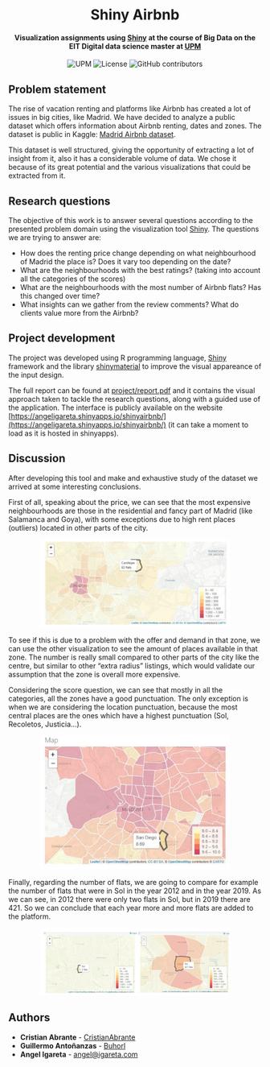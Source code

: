 <h1 align="center">Shiny Airbnb</h1>
<h4 align="center">Visualization assignments using <a href="https://shiny.rstudio.com/">Shiny</a> at the course of Big Data on the EIT Digital data science master at <a href="https://www.upm.es/">UPM</a> </h4>

<p align="center">
  <img alt="UPM" src="https://img.shields.io/badge/EIT%20Digital-UPM-blue?style=flat-square">
  <img alt="License" src="https://img.shields.io/github/license/angeligareta/shiny-rstudio-overview?style=flat-square" />
  <img alt="GitHub contributors" src="https://img.shields.io/github/contributors/angeligareta/shiny-rstudio-overview?style=flat-square">
</p>

## Problem statement

The rise of vacation renting and platforms like Airbnb has created a lot of issues in big
cities, like Madrid. We have decided to analyze a public dataset which offers information
about Airbnb renting, dates and zones. The dataset is public in Kaggle: [Madrid Airbnb dataset](https://www.kaggle.com/rusiano/madrid-airbnb-data).

This dataset is well structured, giving the opportunity of extracting a lot of insight from it,
also it has a considerable volume of data. We chose it because of its great potential and the
various visualizations that could be extracted from it.

## Research questions

The objective of this work is to answer several questions according to the presented
problem domain using the visualization tool [Shiny](https://shiny.rstudio.com/). The questions we are trying to answer are:

- How does the renting price change depending on what neighbourhood of
  Madrid the place is? Does it vary too depending on the date?
- What are the neighbourhoods with the best ratings? (taking into account all
  the categories of the scores)
- What are the neighbourhoods with the most number of Airbnb flats? Has this
  changed over time?
- What insights can we gather from the review comments? What do clients
  value more from the Airbnb?

## Project development

The project was developed using R programming language, [Shiny](https://shiny.rstudio.com/) framework and the library [shinymaterial](https://ericrayanderson.github.io/shinymaterial/) to improve the visual appareance of the input design.

The full report can be found at [project/report.pdf](project/report.pdf) and it contains the visual approach taken to tackle the research questions, along with a guided use of the application. The interface is publicly available on the website [https://angeligareta.shinyapps.io/shinyairbnb/](https://angeligareta.shinyapps.io/shinyairbnb/) (it can take a moment to load as it is hosted in shinyapps).

## Discussion

After developing this tool and make and exhaustive study of the dataset we arrived at some interesting conclusions.

First of all, speaking about the price, we can see that the most expensive neighbourhoods
are those in the residential and fancy part of Madrid (like Salamanca and Goya), with some
exceptions due to high rent places (outliers) located in other parts of the city.

<p align="center">
<img alt="price_question" src="docs/price_question.png" width="75%" />
</p>

To see if this is due to a problem with the offer and demand in that zone, we can use the
other visualization to see the amount of places available in that zone. The number is really
small compared to other parts of the city like the centre, but similar to other “extra radius”
listings, which would validate our assumption that the zone is overall more expensive.

Considering the score question, we can see that mostly in all the categories, all the zones
have a good punctuation. The only exception is when we are considering the location
punctuation, because the most central places are the ones which have a highest
punctuation (Sol, Recoletos, Justicia...).

<p align="center">
<img alt="score_question" src="docs/score_question.png" width="75%" />
</p>

Finally, regarding the number of flats, we are going to compare for example the number of flats
that were in Sol in the year 2012 and in the year 2019. As we can see, in 2012 there were only two flats in Sol, but in 2019 there are 421. So we can conclude that each year more and more flats are added to the platform.

<p align="center">
<img alt="number_of_flats_question" src="docs/number_of_flats_question.png" width="75%" />
</p>

## Authors

- **Cristian Abrante** - [CristianAbrante](https://github.com/CristianAbrante)
- **Guillermo Antoñanzas** - [Buhorl](https://github.com/Buhorl)
- **Angel Igareta** - [angel@igareta.com](mailto:angel@igareta.com)
